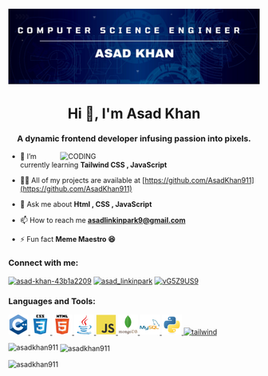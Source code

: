 ![logo](https://github.com/AsadKhan911/AsadKhan911/blob/main/banner.jpeg)
<h1 align="center">Hi 👋, I'm Asad Khan</h1>
<h3 align="center">A dynamic frontend developer infusing passion into pixels.</h3>

<img align="right" alt="CODING" width="400" src="https://media.licdn.com/dms/image/D4E12AQGWZAOnLDRaQw/article-cover_image-shrink_600_2000/0/1656679844338?e=2147483647&v=beta&t=LXuiCyZghSphTvRRmE7VHke8tY9dUz1o6NTErlbbItQ">

- 🌱 I’m currently learning **Tailwind CSS , JavaScript**

- 👨‍💻 All of my projects are available at [https://github.com/AsadKhan911](https://github.com/AsadKhan911)

- 💬 Ask me about **Html , CSS , JavaScript**

- 📫 How to reach me **asadlinkinpark9@gmail.com**

- ⚡ Fun fact **Meme Maestro 😆**

<h3 align="left">Connect with me:</h3>
<p align="left">
<a href="https://linkedin.com/in/asad-khan-43b1a2209" target="blank"><img align="center" src="https://raw.githubusercontent.com/rahuldkjain/github-profile-readme-generator/master/src/images/icons/Social/linked-in-alt.svg" alt="asad-khan-43b1a2209" height="30" width="40" /></a>
<a href="https://instagram.com/asad_linkinpark" target="blank"><img align="center" src="https://raw.githubusercontent.com/rahuldkjain/github-profile-readme-generator/master/src/images/icons/Social/instagram.svg" alt="asad_linkinpark" height="30" width="40" /></a>
<a href="https://discord.gg/vG5Z9US9" target="blank"><img align="center" src="https://raw.githubusercontent.com/rahuldkjain/github-profile-readme-generator/master/src/images/icons/Social/discord.svg" alt="vG5Z9US9" height="30" width="40" /></a>
</p>

<h3 align="left">Languages and Tools:</h3>
<p align="left"> <a href="https://www.w3schools.com/cpp/" target="_blank" rel="noreferrer"> <img src="https://raw.githubusercontent.com/devicons/devicon/master/icons/cplusplus/cplusplus-original.svg" alt="cplusplus" width="40" height="40"/> </a> <a href="https://www.w3schools.com/css/" target="_blank" rel="noreferrer"> <img src="https://raw.githubusercontent.com/devicons/devicon/master/icons/css3/css3-original-wordmark.svg" alt="css3" width="40" height="40"/> </a> <a href="https://www.w3.org/html/" target="_blank" rel="noreferrer"> <img src="https://raw.githubusercontent.com/devicons/devicon/master/icons/html5/html5-original-wordmark.svg" alt="html5" width="40" height="40"/> </a> <a href="https://www.java.com" target="_blank" rel="noreferrer"> <img src="https://raw.githubusercontent.com/devicons/devicon/master/icons/java/java-original.svg" alt="java" width="40" height="40"/> </a> <a href="https://developer.mozilla.org/en-US/docs/Web/JavaScript" target="_blank" rel="noreferrer"> <img src="https://raw.githubusercontent.com/devicons/devicon/master/icons/javascript/javascript-original.svg" alt="javascript" width="40" height="40"/> </a> <a href="https://www.mongodb.com/" target="_blank" rel="noreferrer"> <img src="https://raw.githubusercontent.com/devicons/devicon/master/icons/mongodb/mongodb-original-wordmark.svg" alt="mongodb" width="40" height="40"/> </a> <a href="https://www.mysql.com/" target="_blank" rel="noreferrer"> <img src="https://raw.githubusercontent.com/devicons/devicon/master/icons/mysql/mysql-original-wordmark.svg" alt="mysql" width="40" height="40"/> </a> <a href="https://www.python.org" target="_blank" rel="noreferrer"> <img src="https://raw.githubusercontent.com/devicons/devicon/master/icons/python/python-original.svg" alt="python" width="40" height="40"/> </a> <a href="https://tailwindcss.com/" target="_blank" rel="noreferrer"> <img src="https://www.vectorlogo.zone/logos/tailwindcss/tailwindcss-icon.svg" alt="tailwind" width="40" height="40"/> </a> </p>

<p><img align="left" src="https://github-readme-stats.vercel.app/api/top-langs?username=asadkhan911&show_icons=true&locale=en&layout=compact" alt="asadkhan911" /></p>

<p>&nbsp;<img align="center" src="https://github-readme-stats.vercel.app/api?username=asadkhan911&show_icons=true&locale=en" alt="asadkhan911" /></p>

<p><img align="center" src="https://github-readme-streak-stats.herokuapp.com/?user=asadkhan911&" alt="asadkhan911" /></p>
